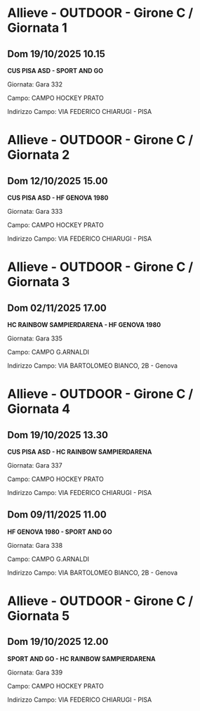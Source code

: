 # Allieve - OUTDOOR  - Girone C / Giornata 1
## Dom 19/10/2025 10.15
**CUS PISA ASD - SPORT AND GO**

Giornata: Gara 332

Campo: CAMPO HOCKEY PRATO 

Indirizzo Campo:  VIA FEDERICO CHIARUGI - PISA


# Allieve - OUTDOOR  - Girone C / Giornata 2
## Dom 12/10/2025 15.00
**CUS PISA ASD - HF GENOVA 1980**

Giornata: Gara 333

Campo: CAMPO HOCKEY PRATO 

Indirizzo Campo:  VIA FEDERICO CHIARUGI - PISA


# Allieve - OUTDOOR  - Girone C / Giornata 3
## Dom 02/11/2025 17.00
**HC RAINBOW SAMPIERDARENA - HF GENOVA 1980**

Giornata: Gara 335

Campo: CAMPO G.ARNALDI 

Indirizzo Campo:  VIA BARTOLOMEO BIANCO, 2B - Genova


# Allieve - OUTDOOR  - Girone C / Giornata 4
## Dom 19/10/2025 13.30
**CUS PISA ASD - HC RAINBOW SAMPIERDARENA**

Giornata: Gara 337

Campo: CAMPO HOCKEY PRATO 

Indirizzo Campo:  VIA FEDERICO CHIARUGI - PISA



## Dom 09/11/2025 11.00
**HF GENOVA 1980 - SPORT AND GO**

Giornata: Gara 338

Campo: CAMPO G.ARNALDI 

Indirizzo Campo:  VIA BARTOLOMEO BIANCO, 2B - Genova


# Allieve - OUTDOOR  - Girone C / Giornata 5
## Dom 19/10/2025 12.00
**SPORT AND GO - HC RAINBOW SAMPIERDARENA**

Giornata: Gara 339

Campo: CAMPO HOCKEY PRATO 

Indirizzo Campo:  VIA FEDERICO CHIARUGI - PISA


